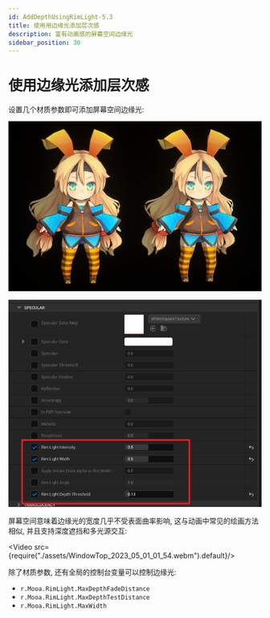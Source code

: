 ```yaml
---
id: AddDepthUsingRimLight-5.3
title: 使用用边缘光添加层次感
description: 富有动画感的屏幕空间边缘光
sidebar_position: 30
---
```


# 使用边缘光添加层次感

设置几个材质参数即可添加屏幕空间边缘光:

![image-20230501015550005](./assets/image-20230501015550005.png)

![image-20230501014953512](./assets/image-20230501014953512.png)

屏幕空间意味着边缘光的宽度几乎不受表面曲率影响, 这与动画中常见的绘画方法相似, 并且支持深度遮挡和多光源交互:

<Video src={require("./assets/WindowTop_2023_05_01_01_54.webm").default}/>

除了材质参数, 还有全局的控制台变量可以控制边缘光:

- `r.Mooa.RimLight.MaxDepthFadeDistance`
- `r.Mooa.RimLight.MaxDepthTestDistance`
- `r.Mooa.RimLight.MaxWidth`
